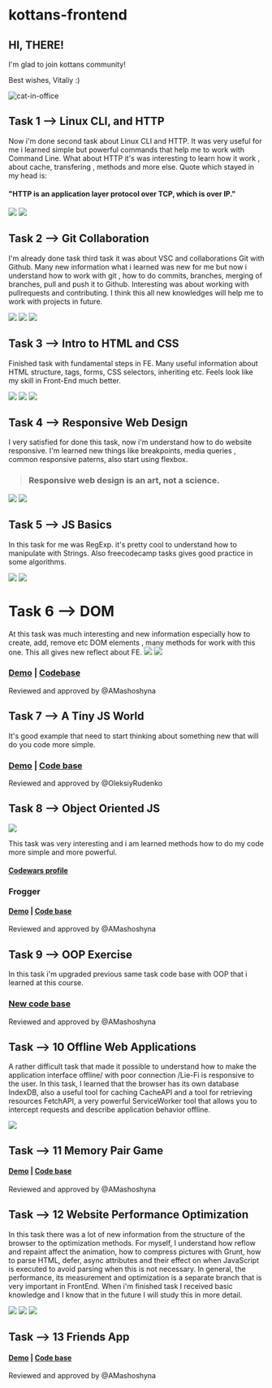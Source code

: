 # kottans-frontend

## HI, THERE!

I'm glad to join kottans community!

Best wishes, Vitaliy  :)

![cat-in-office](http://i.imgur.com/U0jmb.gif)
## Task 1 --> Linux CLI, and HTTP
Now i'm done second task about Linux CLI and HTTP.
It was very useful for me i learned simple but powerful commands that help me to work with Command Line.
What about HTTP it's was interesting to learn how it work , about cache, transfering , methods and more else.
Quote which stayed in my head is: 

#### "HTTP is an application layer protocol over TCP, which is over IP."
![](task_linux_cli/CLI_Screenshot1.png)
![](task_linux_cli/CLI_Screenshot2.png)
## Task 2 --> Git Collaboration
I'm already done task third task it was about VSC and collaborations Git with Github.
Many new information what i learned was new for me but now i understand how to work with git , how to do commits, branches, merging of branches, pull and push it to Github. Interesting was about working with pullrequests and contributing.
I think this all new knowledges will help me to work with projects in future.

![](task_git_collaboration/Git_and_Collab.png)
![](task_git_collaboration/VS_with_Git1.png)
![](task_git_collaboration/VS_with_Git2.png)
## Task 3 --> Intro to HTML and CSS
Finished task with fundamental steps in FE.
Many useful information about HTML structure, tags, forms, CSS selectors, inheriting etc.
Feels look like my skill in Front-End much better.

![](task_html_css_intro/basics-css.png)
![](task_html_css_intro/basics-html.png)
![](task_html_css_intro/intro-html-css.png)
## Task 4 --> Responsive Web Design
I very satisfied for done this task, now i'm understand how to do website responsive. I'm learned new things like breakpoints, media queries , common  responsive paterns, also start using flexbox.

>### Responsive web design is an art, not a science.

![](task_responsive_web_design/responsive-web-design.png)
![](task_responsive_web_design/flexbox-froggy.png)
## Task 5 --> JS Basics
In this task for me was RegExp. it's pretty cool to understand how to manipulate with Strings. Also freecodecamp tasks gives good practice in some algorithms.

![](task_js_basics/basics-js.png)
![](task_js_basics/free-code-camp-h1.png)
# Task 6 --> DOM
At this task was much interesting and new information especially how to create, add, remove etc DOM elements , many methods for work with this one. This all gives new reflect about FE.
![](task_js_dom/img/free-code-camp-h2.png)
![](task_js_dom/img/js-and-dom.png)

### [Demo](https://vitaliykravchyk.github.io/kottansDOM/) | [Codebase](https://github.com/vitaliykravchyk/kottans-frontend/tree/master/task_js_dom)
Reviewed and approved by @AMashoshyna
## Task 7 --> A Tiny JS World
It's good example that need to start thinking about something new that will do you code more simple.

### [Demo](https://vitaliykravchyk.github.io/a-tiny-JS-world/) | [Code base](https://github.com/vitaliykravchyk/a-tiny-JS-world/blob/gh-pages/index.js)
Reviewed and approved by @OleksiyRudenko
## Task 8 --> Object Oriented JS

![](task_js_oop/oojs.png)

This task was very interesting and i am learned methods how to do my code more simple and more powerful.

#### [Codewars profile](https://www.codewars.com/users/vitaliykravchyk)
### Frogger
#### [Demo](https://vitaliykravchyk.github.io/frogger/) | [Code base](https://github.com/vitaliykravchyk/frogger/tree/gh-pages)
Reviewed and approved by @AMashoshyna

## Task 9 --> OOP Exercise
In this task i'm upgraded previous same task code base with OOP that i learned at this course.

### [New code base](https://github.com/vitaliykravchyk/frontend-2019-homeworks/tree/a-tiny-js-world-2/submissions/vitaliykravchyk/a-tiny-js-world-2)
Reviewed and approved by @AMashoshyna
## Task --> 10 Offline Web Applications
A rather difficult task that made it possible to understand how to make the application interface offline/ with poor connection /Lie-Fi is responsive to the user. In this task, I learned that the browser has its own database IndexDB, also a useful tool for caching CacheAPI and a tool for retrieving resources FetchAPI, a very powerful ServiceWorker tool that allows you to intercept requests and describe application behavior offline.

![](task_offline_web_app/offline-first.png)
## Task --> 11 Memory Pair Game

#### [Demo](https://vitaliykravchyk.github.io/memory-pair-game/) | [Code base](https://github.com/vitaliykravchyk/memory-pair-game)
Reviewed and approved by @AMashoshyna
## Task --> 12 Website Performance Optimization
In this task there was a lot of new information from the structure of the browser to the optimization methods. For myself, I understand how reflow and repaint affect the animation, how to compress pictures with Grunt, how to parse HTML, defer, asynс attributes and their effect on when JavaScript is executed to avoid parsing when this is not necessary. In general, the performance, its measurement and optimization is a separate branch that is very important in FrontEnd. When i'm finished task I received basic knowledge and I know that in the future I will study this in more detail.

![](task_website_performance/browser-rendering-optimisation.png)
![](task_website_performance/responsive-image.png)
![](task_website_performance/website-perfomance-optimization.png)
## Task --> 13 Friends App

#### [Demo](https://vitaliykravchyk.github.io/friends-app/) | [Code base](https://github.com/vitaliykravchyk/friends-app/tree/gh-pages)
Reviewed and approved by @AMashoshyna